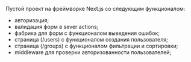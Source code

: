Пустой проект на фреймворке Next.js со следующим функционалом:
- авторизация;
- валидация форм в sever actions;
- фабрика для форм с функционалом выведения ошибок;
- страница (/users) с функционалом создания пользователя;
- страница (/groups) с функционалом фильтрации и сортировки;
- middleware для проверки авторизованности пользователей;
